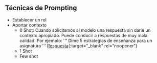 ## Técnicas de Prompting
* Establecer un rol
* Aportar contexto
  * 0 Shot: Cuando solicitamos al modelo una respuesta sin darle un contexto apropiado. Puede conducir a respuestas de muy mala calidad. Por ejemplo:
    '''
    Dime 5 estrategias de enseñanza para un asignatura
    '''
    [Respuesta](https://chatgpt.com/share/a7638cd4-9258-47db-a45c-6acdbfb9a454){:target="_blank" rel="noopener"}
  * 1 Shot
  * Few shot
 
